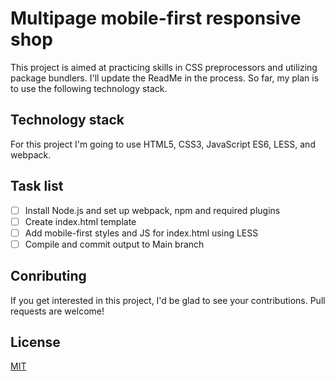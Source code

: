 # Multipage mobile-first responsive shop

This project is aimed at practicing skills in CSS preprocessors and utilizing package bundlers. I'll update the ReadMe in the process. So far, my plan is to use the following technology stack.

## Technology stack

For this project I'm going to use HTML5, CSS3, JavaScript ES6, LESS, and webpack.

## Task list

- [ ] Install Node.js and set up webpack, npm and required plugins
- [ ] Create index.html template
- [ ] Add mobile-first styles and JS for index.html using LESS
- [ ] Compile and commit output to Main branch

## Conributing

If you get interested in this project, I'd be glad to see your contributions. Pull requests are welcome!

## License

[MIT](LICENSE.md)